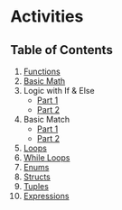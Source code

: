 # Activities

## Table of Contents

1. [Functions](./src/bin/functions.rs)
2. [Basic Math](./src/bin/basic_math.rs)
3. Logic with If & Else
   - [Part 1](./src/bin/logic_if_else_1.rs)
   - [Part 2](./src/bin/logic_if_else_2.rs)
4. Basic Match
   - [Part 1](./src/bin/basic_match_1.rs)
   - [Part 2](./src/bin/basic_match_2.rs)
5. [Loops](./src/bin/loops.rs)
6. [While Loops](./src/bin/while_loops.rs)
7. [Enums](./src/bin/enums.rs)
8. [Structs](./src/bin/structs.rs)
9. [Tuples](./src/bin/tuples.rs)
10. [Expressions](./src/bin/expressions.rs)
